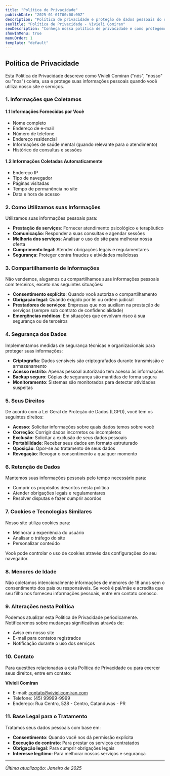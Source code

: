 ```yaml
---
title: "Política de Privacidade"
publishDate: "2025-01-01T00:00:00Z"
description: "Política de privacidade e proteção de dados pessoais do site Vivieli Comiran"
seoTitle: "Política de Privacidade - Vivieli Comiran"
seoDescription: "Conheça nossa política de privacidade e como protegemos seus dados pessoais em conformidade com a LGPD."
showInMenu: true
menuOrder: 1
template: "default"
---
```


## Política de Privacidade

Esta Política de Privacidade descreve como Vivieli Comiran ("nós", "nosso" ou "nos") coleta, usa e protege suas informações pessoais quando você utiliza nosso site e serviços.

### 1. Informações que Coletamos

#### 1.1 Informações Fornecidas por Você
- Nome completo
- Endereço de e-mail
- Número de telefone
- Endereço residencial
- Informações de saúde mental (quando relevante para o atendimento)
- Histórico de consultas e sessões

#### 1.2 Informações Coletadas Automaticamente
- Endereço IP
- Tipo de navegador
- Páginas visitadas
- Tempo de permanência no site
- Data e hora de acesso

### 2. Como Utilizamos suas Informações

Utilizamos suas informações pessoais para:

- **Prestação de serviços**: Fornecer atendimento psicológico e terapêutico
- **Comunicação**: Responder a suas consultas e agendar sessões
- **Melhoria dos serviços**: Analisar o uso do site para melhorar nossa oferta
- **Cumprimento legal**: Atender obrigações legais e regulamentares
- **Segurança**: Proteger contra fraudes e atividades maliciosas

### 3. Compartilhamento de Informações

Não vendemos, alugamos ou compartilhamos suas informações pessoais com terceiros, exceto nas seguintes situações:

- **Consentimento explícito**: Quando você autoriza o compartilhamento
- **Obrigação legal**: Quando exigido por lei ou ordem judicial
- **Prestadores de serviços**: Empresas que nos auxiliam na prestação de serviços (sempre sob contrato de confidencialidade)
- **Emergências médicas**: Em situações que envolvam risco à sua segurança ou de terceiros

### 4. Segurança dos Dados

Implementamos medidas de segurança técnicas e organizacionais para proteger suas informações:

- **Criptografia**: Dados sensíveis são criptografados durante transmissão e armazenamento
- **Acesso restrito**: Apenas pessoal autorizado tem acesso às informações
- **Backup seguro**: Cópias de segurança são mantidas de forma segura
- **Monitoramento**: Sistemas são monitorados para detectar atividades suspeitas

### 5. Seus Direitos

De acordo com a Lei Geral de Proteção de Dados (LGPD), você tem os seguintes direitos:

- **Acesso**: Solicitar informações sobre quais dados temos sobre você
- **Correção**: Corrigir dados incorretos ou incompletos
- **Exclusão**: Solicitar a exclusão de seus dados pessoais
- **Portabilidade**: Receber seus dados em formato estruturado
- **Oposição**: Opor-se ao tratamento de seus dados
- **Revogação**: Revogar o consentimento a qualquer momento

### 6. Retenção de Dados

Mantemos suas informações pessoais pelo tempo necessário para:

- Cumprir os propósitos descritos nesta política
- Atender obrigações legais e regulamentares
- Resolver disputas e fazer cumprir acordos

### 7. Cookies e Tecnologias Similares

Nosso site utiliza cookies para:

- Melhorar a experiência do usuário
- Analisar o tráfego do site
- Personalizar conteúdo

Você pode controlar o uso de cookies através das configurações do seu navegador.

### 8. Menores de Idade

Não coletamos intencionalmente informações de menores de 18 anos sem o consentimento dos pais ou responsáveis. Se você é pai/mãe e acredita que seu filho nos forneceu informações pessoais, entre em contato conosco.

### 9. Alterações nesta Política

Podemos atualizar esta Política de Privacidade periodicamente. Notificaremos sobre mudanças significativas através de:

- Aviso em nosso site
- E-mail para contatos registrados
- Notificação durante o uso dos serviços

### 10. Contato

Para questões relacionadas a esta Política de Privacidade ou para exercer seus direitos, entre em contato:

**Vivieli Comiran**
- E-mail: contato@vivielicomiran.com
- Telefone: (45) 99999-9999
- Endereço: Rua Centro, 528 - Centro, Catanduvas - PR

### 11. Base Legal para o Tratamento

Tratamos seus dados pessoais com base em:

- **Consentimento**: Quando você nos dá permissão explícita
- **Execução de contrato**: Para prestar os serviços contratados
- **Obrigação legal**: Para cumprir obrigações legais
- **Interesse legítimo**: Para melhorar nossos serviços e segurança

---

*Última atualização: Janeiro de 2025*
